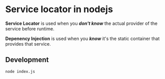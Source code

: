 # Service locator in nodejs

**Service Locator** is used when you ***don't know*** the actual provider of the service before runtime.

**Depenency Injection** is used when you ***know*** it's the static container that provides that service.

## Development

```bash
node index.js
```
